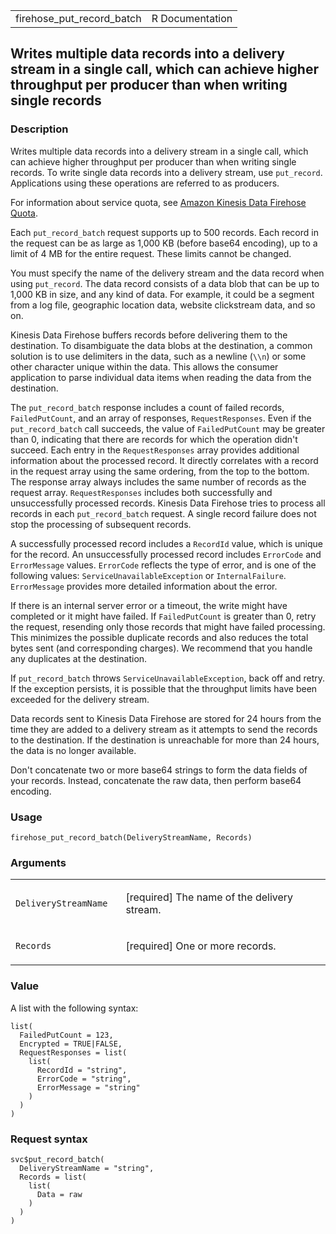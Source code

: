 <table style="width: 100%;">
<tbody>
<tr class="odd">
<td>firehose_put_record_batch</td>
<td style="text-align: right;">R Documentation</td>
</tr>
</tbody>
</table>

## Writes multiple data records into a delivery stream in a single call, which can achieve higher throughput per producer than when writing single records

### Description

Writes multiple data records into a delivery stream in a single call,
which can achieve higher throughput per producer than when writing
single records. To write single data records into a delivery stream, use
`put_record`. Applications using these operations are referred to as
producers.

For information about service quota, see [Amazon Kinesis Data Firehose
Quota](https://docs.aws.amazon.com/firehose/latest/dev/limits.html).

Each `put_record_batch` request supports up to 500 records. Each record
in the request can be as large as 1,000 KB (before base64 encoding), up
to a limit of 4 MB for the entire request. These limits cannot be
changed.

You must specify the name of the delivery stream and the data record
when using `put_record`. The data record consists of a data blob that
can be up to 1,000 KB in size, and any kind of data. For example, it
could be a segment from a log file, geographic location data, website
clickstream data, and so on.

Kinesis Data Firehose buffers records before delivering them to the
destination. To disambiguate the data blobs at the destination, a common
solution is to use delimiters in the data, such as a newline (`⁠\\n⁠`) or
some other character unique within the data. This allows the consumer
application to parse individual data items when reading the data from
the destination.

The `put_record_batch` response includes a count of failed records,
`FailedPutCount`, and an array of responses, `RequestResponses`. Even if
the `put_record_batch` call succeeds, the value of `FailedPutCount` may
be greater than 0, indicating that there are records for which the
operation didn't succeed. Each entry in the `RequestResponses` array
provides additional information about the processed record. It directly
correlates with a record in the request array using the same ordering,
from the top to the bottom. The response array always includes the same
number of records as the request array. `RequestResponses` includes both
successfully and unsuccessfully processed records. Kinesis Data Firehose
tries to process all records in each `put_record_batch` request. A
single record failure does not stop the processing of subsequent
records.

A successfully processed record includes a `RecordId` value, which is
unique for the record. An unsuccessfully processed record includes
`ErrorCode` and `ErrorMessage` values. `ErrorCode` reflects the type of
error, and is one of the following values: `ServiceUnavailableException`
or `InternalFailure`. `ErrorMessage` provides more detailed information
about the error.

If there is an internal server error or a timeout, the write might have
completed or it might have failed. If `FailedPutCount` is greater than
0, retry the request, resending only those records that might have
failed processing. This minimizes the possible duplicate records and
also reduces the total bytes sent (and corresponding charges). We
recommend that you handle any duplicates at the destination.

If `put_record_batch` throws `ServiceUnavailableException`, back off and
retry. If the exception persists, it is possible that the throughput
limits have been exceeded for the delivery stream.

Data records sent to Kinesis Data Firehose are stored for 24 hours from
the time they are added to a delivery stream as it attempts to send the
records to the destination. If the destination is unreachable for more
than 24 hours, the data is no longer available.

Don't concatenate two or more base64 strings to form the data fields of
your records. Instead, concatenate the raw data, then perform base64
encoding.

### Usage

    firehose_put_record_batch(DeliveryStreamName, Records)

### Arguments

<table>
<colgroup>
<col style="width: 35%" />
<col style="width: 65%" />
</colgroup>
<tbody>
<tr class="odd">
<td><code
id="firehose_put_record_batch_:_DeliveryStreamName">DeliveryStreamName</code></td>
<td><p>[required] The name of the delivery stream.</p></td>
</tr>
<tr class="even">
<td><code id="firehose_put_record_batch_:_Records">Records</code></td>
<td><p>[required] One or more records.</p></td>
</tr>
</tbody>
</table>

### Value

A list with the following syntax:

    list(
      FailedPutCount = 123,
      Encrypted = TRUE|FALSE,
      RequestResponses = list(
        list(
          RecordId = "string",
          ErrorCode = "string",
          ErrorMessage = "string"
        )
      )
    )

### Request syntax

    svc$put_record_batch(
      DeliveryStreamName = "string",
      Records = list(
        list(
          Data = raw
        )
      )
    )
